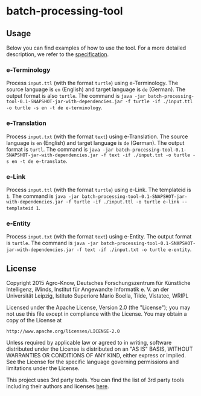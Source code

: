 # batch-processing-tool

## Usage

Below you can find examples of how to use the tool. For a more detailed description, we refer to the [specification](https://docs.google.com/document/d/1XTUGCizw-kEp66ySYvXJ5ZclPNwij49fwaVOKrWFZXw/edit#heading=h.nuaipbadbwzb).

### e-Terminology

Process `input.ttl` (with the format `turtle`) using e-Terminology. The source language is `en` (English) and target language is `de` (German). The output format is also `turtle`.
The command is `java -jar batch-processing-tool-0.1-SNAPSHOT-jar-with-dependencies.jar -f turtle -if ./input.ttl -o turtle -s en -t de e-terminology`.

### e-Translation

Process `input.txt` (with the format `text`) using e-Translation. The source language is `en` (English) and target language is `de` (German). The output format is `turtl`.
The command is `java -jar batch-processing-tool-0.1-SNAPSHOT-jar-with-dependencies.jar -f text -if ./input.txt -o turtle -s en -t de e-translate`.

### e-Link

Process `input.ttl` (with the format `turtle`) using e-Link. The templateid is `1`.
The command is `java -jar batch-processing-tool-0.1-SNAPSHOT-jar-with-dependencies.jar -f turtle -if ./input.ttl -o turtle e-link --templateid 1`.

### e-Entity

Process `input.txt` (with the format `text`) using e-Entity. The output format is `turtle`.
The command is `java -jar batch-processing-tool-0.1-SNAPSHOT-jar-with-dependencies.jar -f text -if ./input.txt -o turtle e-entity`.



## License

Copyright 2015  Agro-Know, Deutsches Forschungszentrum für Künstliche Intelligenz, iMinds, 
Institut für Angewandte Informatik e. V. an der Universität Leipzig, 
Istituto Superiore Mario Boella, Tilde, Vistatec, WRIPL

Licensed under the Apache License, Version 2.0 (the "License");
you may not use this file except in compliance with the License.
You may obtain a copy of the License at

    http://www.apache.org/licenses/LICENSE-2.0

Unless required by applicable law or agreed to in writing, software
distributed under the License is distributed on an "AS IS" BASIS,
WITHOUT WARRANTIES OR CONDITIONS OF ANY KIND, either express or implied.
See the License for the specific language governing permissions and
limitations under the License.

This project uses 3rd party tools. You can find the list of 3rd party tools including their authors and licenses [here](LICENSE-3RD-PARTY).


